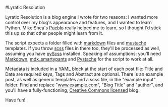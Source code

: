#Lyratic Resolution

Lyratic Resolution is a blog engine I wrote for two reasons: I wanted more control over my blog's appearance and features, and I wanted to learn Python. Mike Shea's [Pueblo][1] really helped me to learn, so I thought I'd stick this up so that other people might learn from it.

The script expects a folder filled with [markdown][2] files and [mustache][3] templates. If you throw [scss][4] files in there too, they'll be processed as well, assuming you have [pyScss][5] installed. Speaking of assumptions: you'll need  [Markdown][6],  [mdx_smartypants][7] and [Pystache][8] for the script to work at all.

Metadata is included in a [YAML][9] block at the start of each post file: Title and Date are required keys, Tags and Abstract are optional. There is an example post, as well as generic templates and a scss file, in the "example input" folder. Find and replace "www.example.com", "Blog Title" and "author", and you'll have a fully-functioning, [Creative Commons licensed][10] blog.

Have fun!


[1]: https://github.com/mshea/pueblo
[2]: http://daringfireball.net/projects/markdown/
[3]: http://mustache.github.io/
[4]: http://sass-lang.com/
[5]: https://github.com/Kronuz/pyScss
[6]: https://pypi.python.org/pypi/Markdown
[7]: https://bitbucket.org/jeunice/mdx_smartypants
[8]: https://github.com/defunkt/pystache
[9]: http://yaml.org/
[10]: http://creativecommons.org/licenses/by-nc/4.0/
